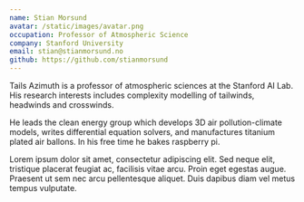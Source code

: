 ```yaml
---
name: Stian Morsund
avatar: /static/images/avatar.png
occupation: Professor of Atmospheric Science
company: Stanford University
email: stian@stianmorsund.no
github: https://github.com/stianmorsund
---
```


Tails Azimuth is a professor of atmospheric sciences at the Stanford AI Lab. His research interests includes complexity modelling of tailwinds, headwinds and crosswinds.

He leads the clean energy group which develops 3D air pollution-climate models, writes differential equation solvers, and manufactures titanium plated air ballons. In his free time he bakes raspberry pi.

Lorem ipsum dolor sit amet, consectetur adipiscing elit. Sed neque elit, tristique placerat feugiat ac, facilisis vitae arcu. Proin eget egestas augue. Praesent ut sem nec arcu pellentesque aliquet. Duis dapibus diam vel metus tempus vulputate.
